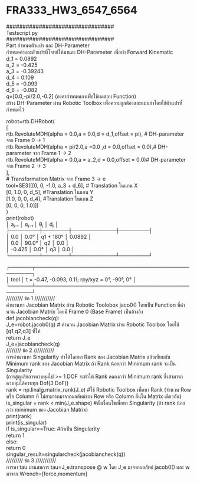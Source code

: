 # FRA333_HW3_6547_6564  

#################################  
Testscript.py  
#################################  
Part กำหนดตัวแปร และ DH-Parameter  
กำหนดค่าและตัวแปรที่โจทย์ให้มาและ DH-Parameter เพื่อทำ Forward Kinematic  
d_1 = 0.0892  
a_2 = -0.425  
a_3 = -0.39243  
d_4 = 0.109  
d_5 = -0.093  
d_6 = -0.082  
q=[0.0,-pi/2.0,-0.2] (องศากำหนดเองเพื่่อใช้ทดสอบ Function)  
สร้าง DH-Parameter ผ่าน Robotic Toolbox เพื่อความถูกต้องและแม่นยำโดยใช้ตัวแปรที่กำหนดไว้  

robot=rtb.DHRobot(  
        [  
            rtb.RevoluteMDH(alpha = 0.0,a = 0.0,d = d_1,offset = pi), # DH-parameter จาก Frame 0 -> 1  
            rtb.RevoluteMDH(alpha = pi/2.0,a =0.0 ,d = 0.0,offset = 0.0),# DH-parameter จาก Frame 1 -> 2  
            rtb.RevoluteMDH(alpha = 0.0,a = a_2,d = 0.0,offset = 0.0)# DH-parameter จาก Frame 2 -> 3  
        ],  
        # Transformation Matrix จาก Frame 3 -> e  
        tool=SE3([[0, 0, -1.0, a_3 + d_6], # Translation ในแกน X  
    [0, 1.0, 0, d_5], #Translation ในแกน Y  
    [1.0, 0, 0, d_4], #Translation ในแกน Z  
    [0, 0, 0, 1.0]])  
    )  
print(robot)  
│  aⱼ₋₁  │ ⍺ⱼ₋₁  │     θⱼ     │   dⱼ   │  
├────────┼───────┼────────────┼────────┤  
│    0.0 │  0.0° │  q1 + 180° │ 0.0892 │  
│    0.0 │ 90.0° │         q2 │    0.0 │  
│ -0.425 │  0.0° │         q3 │    0.0 │  
└────────┴───────┴────────────┴────────┘  
  
┌──────┬─────────────────────────────────────────────────┐  
│ tool │ t = -0.47, -0.093, 0.11; rpy/xyz = 0°, -90°, 0° │  
└──────┴─────────────────────────────────────────────────┘  
///////// ข้อ 1 ///////////  
คำนวนหา Jacobian Matrix ผ่าน Robotic Toolobox jaco0() โดยเป็น Function ที่คำนวน Jacobian Matrix โดยมี Frame 0 (Base Frame) เป็นอ้างอิง  
def jacobiancheck(q):  
    J_e=robot.jacob0(q) # คำนวน Jacobian Matrix ผ่าน Robotic Toolbox โดยใช้ [q1,q2,q3] ที่ให้  
    return J_e  
J_e=jacobiancheck(q)  
//////// ข้อ 2 ///////////  
การคำนวนหา Singularity ทำได้โดยหา Rank ของ Jacobian Matrix แล้วเทียบกับ Minimum rank ของ Jacobian Matrix ถ้า Rank น้อยกว่า Minimum rank จะเป็น Singularity  
(การสูญเสียการควบคุมไป >= 1 DOF จะทำให้ Rank ลดลงกว่า Minimum rank ซึ่งสามารถควบคุมได้ครบทุก Dof(3 DoF))  
rank = np.linalg.matrix_rank(J_e) #ใช้ Robotic Toolbox เพื่อหา Rank (จำนวน Row หรือ Column ที่ ไม่สามารถมาจากผลลัพธ์ของ Row หรือ Column อื่นใน Matrix เดียวกัน)  
    is_singular = rank < min(J_e.shape) #ตั้งเงื่อนไขเพื่อหา Singularity (ถ้า rank น้อยกว่า minimum ของ Jacobian Matrix)  
    print(rank)  
    print(is_singular)  
    if is_singular==True: #ถ้าเป็น Singularity  
        return 1  
    else:  
        return 0  
singular_result=singularcheck(jacobiancheck(q))  
///////// ข้อ 3 ///////////  
การหา tau ผ่านสมการ tau=J_e.transpose @ w โดย J_e มาจากผลลัพธ์ jacob0() และ w มาจาก Wrench=[force,momentum] 
